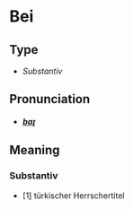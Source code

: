 # Bei
## Type
- _Substantiv_
## Pronunciation
- **_[baɪ̯](https://commons.wikimedia.org/wiki/File:De-Bei.ogg)_**
## Meaning
### Substantiv
- [1] türkischer Herrschertitel
